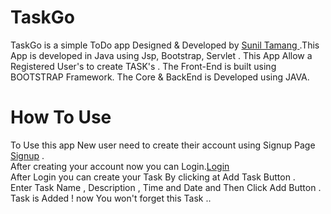 # TaskGo
		
		
TaskGo is a simple  ToDo app Designed & Developed by <a href="https://github.com/sunil-tamang">Sunil Tamang </a>.This App is developed in  Java   using Jsp, Bootstrap, Servlet . This App Allow a Registered User's to create  TASK's . The Front-End is built using BOOTSTRAP Framework. The Core & BackEnd is Developed using JAVA.
 	
    

# How To Use 

To Use this app New user need to create their account using Signup Page [Signup](https://pages.github.com/) .<br>
After creating your account  now you can Login.[Login](https://pages.github.com/) <br>
After Login you can create your Task By clicking at Add Task Button . <br>
Enter  Task Name , Description , Time and Date and Then Click Add Button . <br>
Task is Added ! now You won't forget this Task ..
	
 					
